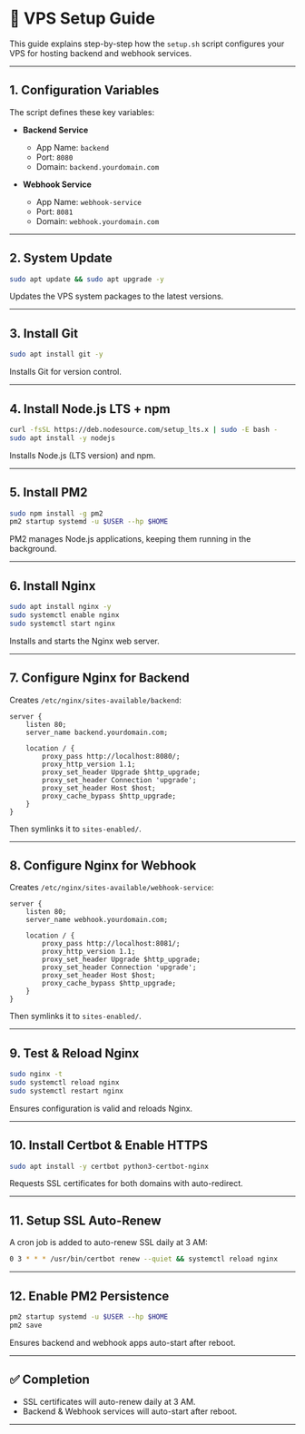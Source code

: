 # 🚀 VPS Setup Guide

This guide explains step-by-step how the `setup.sh` script configures your VPS for hosting backend and webhook services.

---

## 1. Configuration Variables

The script defines these key variables:

- **Backend Service**
  - App Name: `backend`
  - Port: `8080`
  - Domain: `backend.yourdomain.com`

- **Webhook Service**
  - App Name: `webhook-service`
  - Port: `8081`
  - Domain: `webhook.yourdomain.com`

---

## 2. System Update

```bash
sudo apt update && sudo apt upgrade -y
```

Updates the VPS system packages to the latest versions.

---

## 3. Install Git

```bash
sudo apt install git -y
```

Installs Git for version control.

---

## 4. Install Node.js LTS + npm

```bash
curl -fsSL https://deb.nodesource.com/setup_lts.x | sudo -E bash -
sudo apt install -y nodejs
```

Installs Node.js (LTS version) and npm.

---

## 5. Install PM2

```bash
sudo npm install -g pm2
pm2 startup systemd -u $USER --hp $HOME
```

PM2 manages Node.js applications, keeping them running in the background.

---

## 6. Install Nginx

```bash
sudo apt install nginx -y
sudo systemctl enable nginx
sudo systemctl start nginx
```

Installs and starts the Nginx web server.

---

## 7. Configure Nginx for Backend

Creates `/etc/nginx/sites-available/backend`:

```nginx
server {
    listen 80;
    server_name backend.yourdomain.com;

    location / {
        proxy_pass http://localhost:8080/;
        proxy_http_version 1.1;
        proxy_set_header Upgrade $http_upgrade;
        proxy_set_header Connection 'upgrade';
        proxy_set_header Host $host;
        proxy_cache_bypass $http_upgrade;
    }
}
```

Then symlinks it to `sites-enabled/`.

---

## 8. Configure Nginx for Webhook

Creates `/etc/nginx/sites-available/webhook-service`:

```nginx
server {
    listen 80;
    server_name webhook.yourdomain.com;

    location / {
        proxy_pass http://localhost:8081/;
        proxy_http_version 1.1;
        proxy_set_header Upgrade $http_upgrade;
        proxy_set_header Connection 'upgrade';
        proxy_set_header Host $host;
        proxy_cache_bypass $http_upgrade;
    }
}
```

Then symlinks it to `sites-enabled/`.

---

## 9. Test & Reload Nginx

```bash
sudo nginx -t
sudo systemctl reload nginx
sudo systemctl restart nginx
```

Ensures configuration is valid and reloads Nginx.

---

## 10. Install Certbot & Enable HTTPS

```bash
sudo apt install -y certbot python3-certbot-nginx
```

Requests SSL certificates for both domains with auto-redirect.

---

## 11. Setup SSL Auto-Renew

A cron job is added to auto-renew SSL daily at 3 AM:

```bash
0 3 * * * /usr/bin/certbot renew --quiet && systemctl reload nginx
```

---

## 12. Enable PM2 Persistence

```bash
pm2 startup systemd -u $USER --hp $HOME
pm2 save
```

Ensures backend and webhook apps auto-start after reboot.

---

## ✅ Completion

- SSL certificates will auto-renew daily at 3 AM.
- Backend & Webhook services will auto-start after reboot.

---
